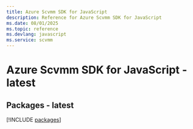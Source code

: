 ```yaml
---
title: Azure Scvmm SDK for JavaScript
description: Reference for Azure Scvmm SDK for JavaScript
ms.date: 08/01/2025
ms.topic: reference
ms.devlang: javascript
ms.service: scvmm
---
```

# Azure Scvmm SDK for JavaScript - latest
## Packages - latest
[!INCLUDE [packages](scvmm-index.md)]